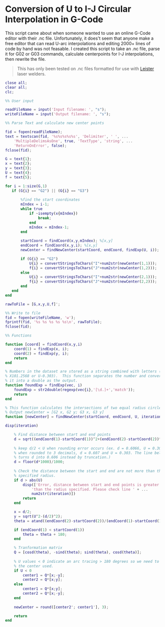 # Conversion of U to I-J Circular Interpolation in G-Code

This script came about when someone wanted to use an online G-Code editor with their .nc file.  Unfortunately, it does't seem that anyone make a free editor that can read U-arc interpolations and editing 2000+ lines of code by hand was not feasable.  I created this script to take an .nc file, parse it for G02 or G03 commands, calculate centerpoints for I-J interpolations, then rewrite the file.

> This has only been tested on .nc files formatted for use with [Leister](https://www.leister.com/en/Laser-Systems) laser welders.

```Matlab
close all;
clear all;
clc;

%% User input

readFileName = input('Input filename: ', "s");
writeFileName = input('Output filename: ', "s");

%% Parse Text and calculate new center points

fid = fopen(readFileName);
text = textscan(fid, '%s%s%s%s%s', 'Delimiter', ' ', ...
    'MultipleDelimsAsOne', true, 'TextType', 'string', ...
    'ReturnOnError', false);
fclose(fid);

G = text{1};
x = text{2};
y = text{3};
U = text{4};
f = text{5};

for i = 1:size(G,1)
   if (G{i} == "G2") || (G{i} == "G3")
       
       %find the start coordinates
       mIndex = i-1;
       while true
           if ~isempty(x{mIndex})   
               break;
           end
           mIndex = mIndex-1;
       end
       
       startCoord = findCoord(x,y,mIndex); %[x,y]
       endCoord = findCoord(x,y,i); %[x,y]
       newCenter = findNewCenter(startCoord, endCoord, findExp(U, i));

       if (G{i} == "G2")
           U{i} = convertStringsToChars("I"+num2str(newCenter(1,1)));
           f{i} = convertStringsToChars("J"+num2str(newCenter(1,2)));
       else
           U{i} = convertStringsToChars("I"+num2str(newCenter(2,1)));
           f{i} = convertStringsToChars("J"+num2str(newCenter(2,2)));
       end
   end
end

rawToFile = [G,x,y,U,f]';

%% Write to file
fid = fopen(writeFileName, 'w');
fprintf(fid, '%s %s %s %s %s\n', rawToFile);
fclose(fid);

%% Functions 

function [coord] = findCoord(x,y,i)
    coord(1) = findExp(x, i);
    coord(2) = findExp(y, i);
    return
end

% Numbers in the dataset are stored as a string combined with letters (ex.
% X101.2568 or U-0.303).  This function separates the number and converts 
% it into a double as the output.
function foundExp = findExp(vec, i)
    foundExp = str2double(regexp(vec{i},'[\d.]+','match'));
    return
end

% This function calculates the intersections of two equal radius circles.
% Output newCenter = [G2 x, G2 y; G3 x, G3 y]
function [newCenter] = findNewCenter(startCoord, endCoord, U, iteration)

disp(iteration)

    % Find distance between start and end points
    d = sqrt((endCoord(1)-startCoord(1))^2+(endCoord(2)-startCoord(2))^2);
    
    % keep d/2 < U when rounding error occurs (ex. d = 0.6066, U = 0.3033
    % when rounded to 3 decimals, d = 0.607 and U = 0.303. The line below
    % turns d into 0.606 instead by truncation.)
    d = floor(d*1000)/1000;
    
    % Check the distance between the start and end are not more than the 
    % specified radius.
    if d > abs(U)
        disp(['Error, distance between start and end points is greater' ...
            'than the radius specified. Please check line ' + ...
            num2str(iteration)])
        return
    end

    x = d/2;
    y = sqrt(U^2-(d/2)^2);
    theta = atand((endCoord(2)-startCoord(2))/(endCoord(1)-startCoord(1)));

    if (endCoord(1) < startCoord(1))
        theta = theta + 180;
    end

    % Tranformation matrix
    Q = [cosd(theta), -sind(theta); sind(theta), cosd(theta)];
    
    % U values < 0 indicate an arc tracing > 180 degrees so we need to flip
    % the center used.
    if U < 0
        center1 = Q*[x;-y];
        center2 = Q*[x;y];
    else    
        center1 = Q*[x;y];
        center2 = Q*[x;-y];
    end
    
    newCenter = round([center2'; center1'], 3);    

    return
end
```
